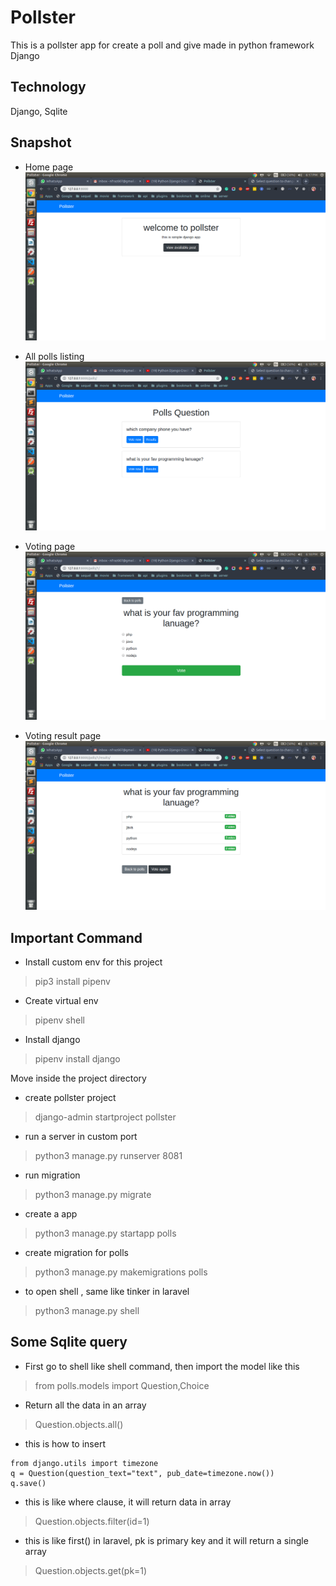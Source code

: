 # Pollster 
This is a pollster app for create a poll and give made in python framework Django

## Technology
Django, Sqlite

## Snapshot
* Home page
![Snapshot](snapshot/snapshot_1.png)

* All polls listing
![Snapshot](snapshot/snapshot_2.png)

* Voting page
![Snapshot](snapshot/snapshot_3.png)

* Voting result page
![Snapshot](snapshot/snapshot_4.png)

## Important Command

* Install custom env for this project
> pip3 install pipenv


* Create virtual env
> pipenv shell

* Install django
> pipenv install django

Move inside the project directory
* create pollster project
> django-admin startproject pollster

* run a server in custom port
> python3 manage.py runserver 8081

* run migration
> python3 manage.py migrate

* create a app
> python3 manage.py startapp polls

* create migration for polls
> python3 manage.py makemigrations polls

* to open shell , same like tinker in laravel
> python3 manage.py shell 

## Some Sqlite query

* First go to shell like shell command, then import the model like this
> from polls.models import Question,Choice

* Return all the data in an array
> Question.objects.all()

* this is how to insert

```
from django.utils import timezone
q = Question(question_text="text", pub_date=timezone.now())
q.save()
```

* this is like where clause, it will return data in array
> Question.objects.filter(id=1)

* this is like first() in laravel, pk is primary key and it will return a single array
> Question.objects.get(pk=1)